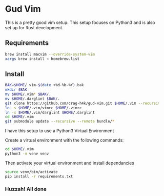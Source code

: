 # Gud Vim

This is a pretty good vim setup. This setup focuses on Python3 and is also set up for Rust development.

## Requirements

```sh
brew install macvim --override-system-vim
xargs brew install < homebrew.list
```

## Install

```sh
BAK=$HOME/.vim-$(date +%d-%b-%Y).bak
mkdir $BAK
mv $HOME/.vim* $BAK/.
mv $HOME/.darglint $BAK/.
git clone https://github.com/crag-h4k/gud-vim.git $HOME/.vim --recursive
ln -s $HOME/.vim/vimrc $HOME/.vimrc
ln -s $HOME/.vim/darglint $HOME/.darglint
cd $HOME/.vim
git submodule update --recursive --remote bundle/*
```

I have this setup to use a Python3 Virtual Environment

Create a virtual environment with the following commands:

```sh
cd $HOME/.vim
python3 -m venv venv
```

Then activate your virtual environment and install dependancies

```zsh
source venv/bin/activate
pip install -r requirements.txt
```

### Huzzah! All done
